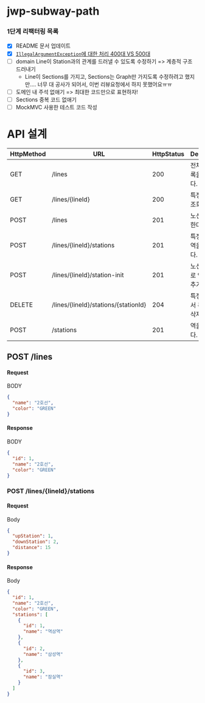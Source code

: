 # jwp-subway-path

### 1단계 리팩터링 목록

- [x] README 문서 업데이트
- [x] [`IllegalArgumentException`에 대한 처리 400대 VS 500대](https://github.com/woowacourse/jwp-subway-path/pull/35#discussion_r1193146265)
- [ ] domain Line이 Station과의 관계를 드러낼 수 있도록 수정하기 => 계층적 구조 드러내기
  - Line이 Sections를 가지고, Sections는 Graph만 가지도록 수정하려고 했지만.... 너무 대 공사가 되어서, 이번 리뷰요청에서 하지 못했어요ㅠㅠ
- [ ] 도메인 내 주석 없애기 => 최대한 코드만으로 표현하자!
- [ ] Sections 중복 코드 없애기
- [ ] MockMVC 사용한 테스트 코드 작성

# API 설계

| HttpMethod | URL                                  | HttpStatus | Description         |
|------------|--------------------------------------|------------|---------------------|
| GET        | /lines                               | 200        | 전체 노선 목록을 조회한다.     |
| GET        | /lines/{lineId}                      | 200        | 특정 노선을 조회한다.        |
| POST       | /lines                               | 201        | 노선을 생성한다.           |
| POST       | /lines/{lineId}/stations             | 201        | 특정 노선에 역을 추가한다.     |
| POST       | /lines/{lineId}/station-init         | 201        | 노선에 최초로 역 2개를 추가한다. |
| DELETE     | /lines/{lineId}/stations/{stationId} | 204        | 특정 노선에서 특정 역을 삭제한다. |
| POST       | /stations                            | 201        | 역을 생성한다.            |

## POST /lines

#### Request

BODY

```json
{
  "name": "2호선",
  "color": "GREEN"
}
```

#### Response

BODY

```json
{
  "id": 1,
  "name": "2호선",
  "color": "GREEN"
}
```

### POST /lines/{lineId}/stations

#### Request

Body

```json
{
  "upStation": 1,
  "downStation": 2,
  "distance": 15
}
```

#### Response

Body

```json
{
  "id": 1,
  "name": "2호선",
  "color": "GREEN",
  "stations": [
    {
      "id": 1,
      "name": "역삼역"
    },
    {
      "id": 2,
      "name": "삼성역"
    },
    {
      "id": 3,
      "name": "잠실역"
    }
  ]
}
```
